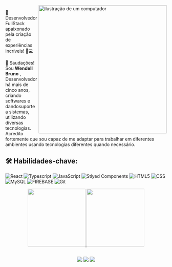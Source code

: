 <img src="https://raw.githubusercontent.com/MicaelliMedeiros/micaellimedeiros/master/image/computer-illustration.png" alt="ilustração de um computador" min-width="400px" max-width="400px" width="400px" align="right">

<p align="left"> 
🚀 Desenvolvedor FullStack apaixonado pela criação de experiências incríveis! 📱💻

👋 Saudações! Sou <strong>Wendell Bruno</strong> , Desenvolvedor há mais de cinco anos, criando softwares e dandosuporte a sistemas, utilizando diversas tecnologias. Acredito
fortemente que sou capaz de me adaptar para trabalhar em diferentes ambientes usando tecnologias diferentes quando necessário.
<h2 align="left">
🛠️ Habilidades-chave:
</h2>

![React](https://img.shields.io/badge/React--Native-20232A?style=for-the-badge&logo=react&logoColor=61DAFB)
![Typescript](https://img.shields.io/badge/TypeScript-007ACC?style=for-the-badge&logo=typescript&logoColor=white)
![JavaScript](https://img.shields.io/badge/JavaScript-F7DF1E?style=for-the-badge&logo=javascript&logoColor=black)
![Stlyed Components](https://img.shields.io/badge/styled--components-DB7093?style=for-the-badge&logo=styled-components&logoColor=white)
![HTML5](https://img.shields.io/badge/HTML5-E34F26?style=for-the-badge&logo=html5&logoColor=white)
![CSS](https://img.shields.io/badge/CSS3-1572B6?style=for-the-badge&logo=css3&logoColor=white)
![MySQL](https://img.shields.io/badge/MySQL-00000F?style=for-the-badge&logo=mysql&logoColor=white)
![FIREBASE](https://img.shields.io/badge/Firebase-039BE5?style=for-the-badge&logo=Firebase&logoColor=yellow)
![Git](https://img.shields.io/badge/Git-E34F26?style=for-the-badge&logo=git&logoColor=white)

<div align="center">
  <a href="https://github.com/wendellbruno">
  <img height="180em" src="https://github-readme-stats-eight-theta.vercel.app/api?username=wendellbruno&show_icons=true&count_private=true"/>
<img height="180em" src="https://github-readme-stats-eight-theta.vercel.app/api/top-langs/?username=wendellbruno&layout=compact&langs_count=7"/>
</div>


##

<div align="center"> 
  <a href="https://instagram.com/_wendellbruno" target="_blank"><img src="https://img.shields.io/badge/-Instagram-%23E4405F?style=for-the-badge&logo=instagram&logoColor=white" target="_blank"></a>
  <a href = "mailto:wendellbruno.ti@gmail.com"><img src="https://img.shields.io/badge/-Gmail-%23333?style=for-the-badge&logo=gmail&logoColor=white" target="_blank"></a>
  <a href="https://www.linkedin.com/in/wendell-bruno-aa83b2219/" target="_blank"><img src="https://img.shields.io/badge/-LinkedIn-%230077B5?style=for-the-badge&logo=linkedin&logoColor=white" target="_blank"></a> 
</div>
